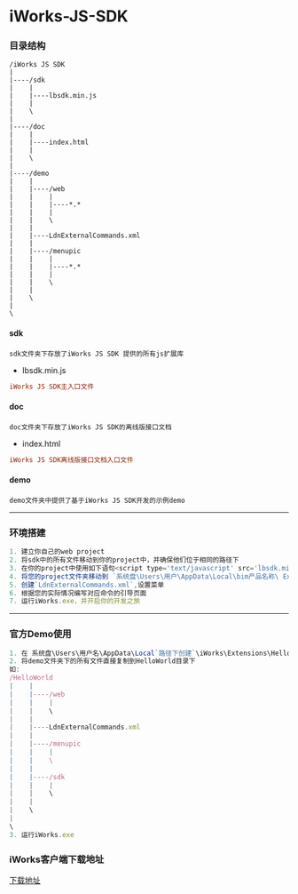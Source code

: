 # iWorks-JS-SDK

### 目录结构

```
/iWorks JS SDK
|
|----/sdk
|    |
|    |----lbsdk.min.js
|    |
|    \
|
|----/doc
|    |
|    |----index.html
|    |
|    \
|
|----/demo
|    |
|    |----/web
|    |    |
|    |    |----*.*
|    |    |
|    |    \
|    |
|    |----LdnExternalCommands.xml
|    |
|    |----/menupic
|    |    |
|    |    |----*.*
|    |    |
|    |    \
|    |
|    \
|
\
```
#### sdk
    sdk文件夹下存放了iWorks JS SDK 提供的所有js扩展库

- lbsdk.min.js

```ini
iWorks JS SDK主入口文件
```

#### doc
    doc文件夹下存放了iWorks JS SDK的离线版接口文档

- index.html

```ini
iWorks JS SDK离线版接口文档入口文件
```

#### demo
    demo文件夹中提供了基于iWorks JS SDK开发的示例demo

---
### 环境搭建

```javascript
1. 建立你自己的web project
2. 将sdk中的所有文件移动到你的project中，并确保他们位于相同的路径下
3. 在你的project中使用如下语句<script type='text/javascript' src='lbsdk.min.js'></script>将sdk库引入到你的project中
4. 将您的project文件夹移动到 `系统盘\Users\用户\AppData\Local\bim产品名称\ Extensions`下
5. 创建`LdnExternalCommands.xml`,设置菜单
6. 根据您的实际情况编写对应命令的引导页面
7. 运行iWorks.exe，并开启你的开发之旅
```

---
### 官方Demo使用

```javascript
1. 在 系统盘\Users\用户名\AppData\Local`路径下创建`\iWorks\Extensions\HelloWorld 文件夹。例如：C:\Users\ryan\AppData\Local\iWorks\Extensions\HelloWorld
2. 将demo文件夹下的所有文件直接复制到HelloWorld目录下
如:
/HelloWorld
|    |
|    |----/web
|    |    |
|    |    \
|    |
|    |----LdnExternalCommands.xml
|    |
|    |----/menupic
|    |    |
|    |    \
|    |
|    |----/sdk
|    |    |
|    |    \
|    |
|    \
|
\
3. 运行iWorks.exe
```

### iWorks客户端下载地址
[下载地址](http://ziyuan.lubanu.com/iworksList.php?fid=122)
